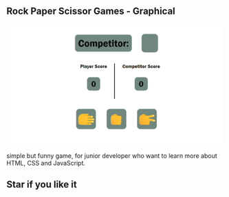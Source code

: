 ## Rock Paper Scissor Games - Graphical

![Alt text](/img/panel.png)

simple but funny game, for junior developer who want to learn more about HTML, CSS and JavaScript.

## Star if you like it
